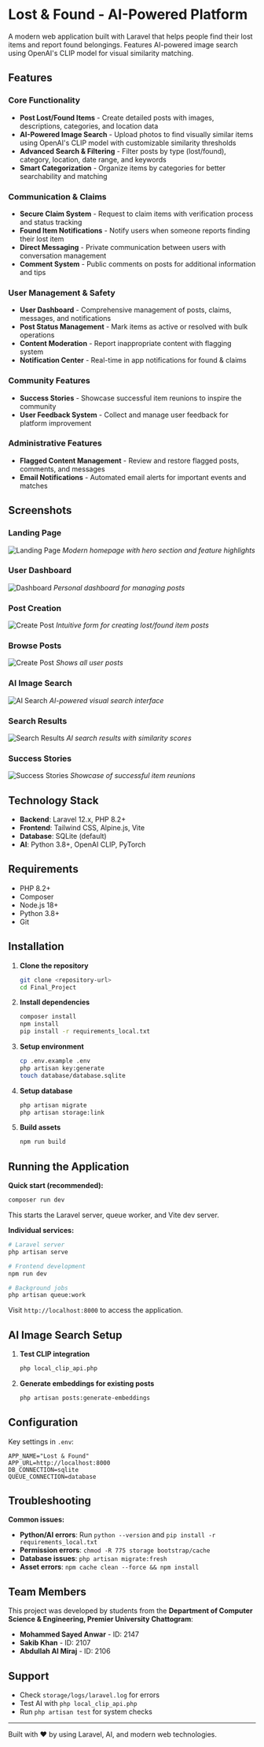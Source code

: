 # Lost & Found - AI-Powered Platform

A modern web application built with Laravel that helps people find their lost items and report found belongings. Features AI-powered image search using OpenAI's CLIP model for visual similarity matching.

## Features

### Core Functionality
- **Post Lost/Found Items** - Create detailed posts with images, descriptions, categories, and location data
- **AI-Powered Image Search** - Upload photos to find visually similar items using OpenAI's CLIP model with customizable similarity thresholds
- **Advanced Search & Filtering** - Filter posts by type (lost/found), category, location, date range, and keywords
- **Smart Categorization** - Organize items by categories for better searchability and matching

### Communication & Claims
- **Secure Claim System** - Request to claim items with verification process and status tracking
- **Found Item Notifications** - Notify users when someone reports finding their lost item
- **Direct Messaging** - Private communication between users with conversation management
- **Comment System** - Public comments on posts for additional information and tips

### User Management & Safety
- **User Dashboard** - Comprehensive management of posts, claims, messages, and notifications
- **Post Status Management** - Mark items as active or resolved with bulk operations
- **Content Moderation** - Report inappropriate content with flagging system
- **Notification Center** - Real-time in app notifications for found & claims

### Community Features
- **Success Stories** - Showcase successful item reunions to inspire the community
- **User Feedback System** - Collect and manage user feedback for platform improvement

### Administrative Features
- **Flagged Content Management** - Review and restore flagged posts, comments, and messages
- **Email Notifications** - Automated email alerts for important events and matches

## Screenshots

### Landing Page
![Landing Page](screenshots/landing-page.png)
*Modern homepage with hero section and feature highlights*

### User Dashboard
![Dashboard](screenshots/dashboard.png)
*Personal dashboard for managing posts*

### Post Creation
![Create Post](screenshots/1.png)
*Intuitive form for creating lost/found item posts*

### Browse Posts
![Create Post](screenshots/2.png)
*Shows all user posts*

### AI Image Search
![AI Search](screenshots/3.png)
*AI-powered visual search interface*

### Search Results
![Search Results](screenshots/4.png)
*AI search results with similarity scores*

### Success Stories
![Success Stories](screenshots/5.png)
*Showcase of successful item reunions*

## Technology Stack

- **Backend**: Laravel 12.x, PHP 8.2+
- **Frontend**: Tailwind CSS, Alpine.js, Vite
- **Database**: SQLite (default)
- **AI**: Python 3.8+, OpenAI CLIP, PyTorch

## Requirements

- PHP 8.2+
- Composer
- Node.js 18+
- Python 3.8+
- Git

## Installation

1. **Clone the repository**
   ```bash
   git clone <repository-url>
   cd Final_Project
   ```

2. **Install dependencies**
   ```bash
   composer install
   npm install
   pip install -r requirements_local.txt
   ```

3. **Setup environment**
   ```bash
   cp .env.example .env
   php artisan key:generate
   touch database/database.sqlite
   ```

4. **Setup database**
   ```bash
   php artisan migrate
   php artisan storage:link
   ```

5. **Build assets**
   ```bash
   npm run build
   ```

## Running the Application

**Quick start (recommended):**
```bash
composer run dev
```

This starts the Laravel server, queue worker, and Vite dev server.

**Individual services:**
```bash
# Laravel server
php artisan serve

# Frontend development
npm run dev

# Background jobs
php artisan queue:work
```

Visit `http://localhost:8000` to access the application.

## AI Image Search Setup

1. **Test CLIP integration**
   ```bash
   php local_clip_api.php
   ```

2. **Generate embeddings for existing posts**
   ```bash
   php artisan posts:generate-embeddings
   ```
   
## Configuration

Key settings in `.env`:
```env
APP_NAME="Lost & Found"
APP_URL=http://localhost:8000
DB_CONNECTION=sqlite
QUEUE_CONNECTION=database
```

## Troubleshooting

**Common issues:**

- **Python/AI errors**: Run `python --version` and `pip install -r requirements_local.txt`
- **Permission errors**: `chmod -R 775 storage bootstrap/cache`
- **Database issues**: `php artisan migrate:fresh`
- **Asset errors**: `npm cache clean --force && npm install`

## Team Members

This project was developed by students from the **Department of Computer Science & Engineering, Premier University Chattogram**:

- **Mohammed Sayed Anwar** - ID: 2147
- **Sakib Khan** - ID: 2107  
- **Abdullah Al Miraj** - ID: 2106

## Support

- Check `storage/logs/laravel.log` for errors
- Test AI with `php local_clip_api.php`
- Run `php artisan test` for system checks

---

Built with ❤️ by using Laravel, AI, and modern web technologies.
